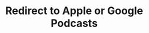 ---
title: Redirect to Apple or Google Podcasts
redirect_from:
- /078r/
- /zadnja/
redirect_to: https://pod.fo/e/201470
---